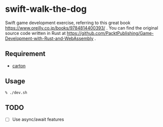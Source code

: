# swift-walk-the-dog

Swift game development exercise, referring to this great book https://www.oreilly.co.jp/books/9784814400393/ .
You can find the original source code written in Rust at https://github.com/PacktPublishing/Game-Development-with-Rust-and-WebAssembly .

## Requirement

- [carton](https://github.com/swiftwasm/carton)

## Usage

```
% ./dev.sh
```

## TODO

- [ ] Use async/await features
